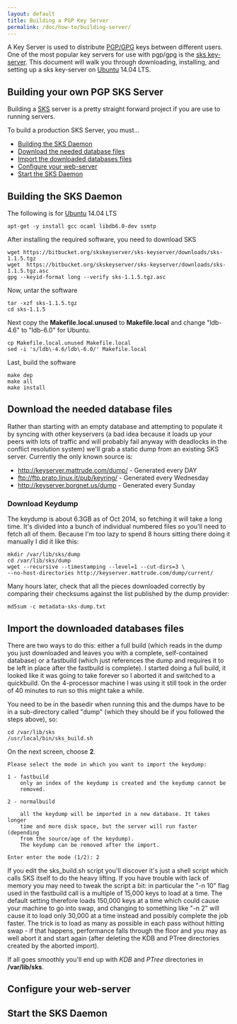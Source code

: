 ```yaml
---
layout: default
title: Building a PGP Key Server
permalink: /doc/how-to/building-server/
---
```


A Key Server is used to distribute [PGP/GPG](http://en.wikipedia.org/wiki/Pretty_Good_Privacy) keys between different users.  One of the most popular key servers for use with pgp/gpg is the [sks key-server](https://bitbucket.org/skskeyserver/sks-keyserver). This document will walk you through downloading, installing, and setting up a sks key-server on [Ubuntu](http://www.ubuntu.com/) 14.04 LTS.

## Building your own PGP SKS Server
Building a [SKS](https://bitbucket.org/skskeyserver/sks-keyserver) server is a pretty straight forward project if you are use to running servers.

To build a production SKS Server, you must...

* [Building the SKS Daemon](#building-the-sks-daemon)
* [Download the needed database files](#download-the-needed-database-files)
* [Import the downloaded databases files](#import-the-downloaded-databases-files)
* [Configure your web-server](#configure-your-web-server)
* [Start the SKS Daemon](#start-the-sks-daemon)

## Building the SKS Daemon
The following is for [Ubuntu](http://www.ubuntu.com/) 14.04 LTS

    apt-get -y install gcc ocaml libdb6.0-dev ssmtp

After installing the required software, you need to download SKS

    wget https://bitbucket.org/skskeyserver/sks-keyserver/downloads/sks-1.1.5.tgz
    wget  https://bitbucket.org/skskeyserver/sks-keyserver/downloads/sks-1.1.5.tgz.asc
    gpg --keyid-format long --verify sks-1.1.5.tgz.asc

Now, untar the software

    tar -xzf sks-1.1.5.tgz
    cd sks-1.1.5

Next copy the **Makefile.local.unused** to **Makefile.local** and change "ldb-4.6" to "ldb-6.0" for Ubuntu.

    cp Makefile.local.unused Makefile.local
    sed -i 's/ldb\-4.6/ldb\-6.0/' Makefile.local

Last, build the software

    make dep
    make all
    make install

## Download the needed database files
Rather than starting with an empty database and attempting to populate it by syncing with
other keyservers (a bad idea because it loads up your peers with lots of traffic and will probably
fail anyway with deadlocks in the conflict resolution system) we'll grab a static dump from an
existing SKS server. Currently the only known source is:

* <a href="http://keyserver.mattrude.com/dump/">http://keyserver.mattrude.com/dump/</a> - Generated every DAY
* <a href="ftp://ftp.prato.linux.it/pub/keyring/">ftp://ftp.prato.linux.it/pub/keyring/</a> - Generated every Wednesday
* <a href="http://keyserver.borgnet.us/dump">http://keyserver.borgnet.us/dump</a> - Generated every Sunday

### Download Keydump
The keydump is about 6.3GB as of Oct 2014, so fetching it will take a long time. It's
divided into a bunch of individual numbered files so you'll need to fetch all of them. Because
I'm too lazy to spend 8 hours sitting there doing it manually I did it like this:

    mkdir /var/lib/sks/dump
    cd /var/lib/sks/dump
    wget --recursive --timestamping --level=1 --cut-dirs=3 \
    --no-host-directories http://keyserver.mattrude.com/dump/current/

Many hours later, check that all the pieces downloaded correctly by comparing their checksums
against the list published by the dump provider:

    md5sum -c metadata-sks-dump.txt

## Import the downloaded databases files
There are two ways to do this: either a full build (which reads in the dump you just downloaded
and leaves you with a complete, self-contained database) or a fastbuild (which just references
the dump and requires it to be left in place after the fastbuild is complete). I started doing
a full build, it looked like it was going to take forever so I aborted it and switched to a
quickbuild. On the 4-processor machine I was using it still took in the order of 40 minutes to
run so this might take a while.

You need to be in the basedir when running this and the dumps have to be in a sub-directory
called "dump" (which they should be if you followed the steps above), so:

    cd /var/lib/sks
    /usr/local/bin/sks_build.sh

On the next screen, choose **2**.

    Please select the mode in which you want to import the keydump:

    1 - fastbuild
        only an index of the keydump is created and the keydump cannot be
        removed.

    2 - normalbuild

        all the keydump will be imported in a new database. It takes longer
        time and more disk space, but the server will run faster (depending
        from the source/age of the keydump).
        The keydump can be removed after the import.

    Enter enter the mode (1/2): 2

If you edit the sks_build.sh script you'll discover it's just a shell script which calls SKS
itself to do the heavy lifting. If you have trouble with lack of memory you may need to tweak the
script a bit: in particular the "-n 10" flag used in the fastbuild call is a multiple of 15,000
keys to load at a time. The default setting therefore loads 150,000 keys at a time which could
cause your machine to go into swap, and changing to something like "-n 2" will cause it to load
only 30,000 at a time instead and possibly complete the job faster. The trick is to load as
many as possible in each pass without hitting swap - if that happens, performance falls through
the floor and you may as well abort it and start again (after deleting the KDB and PTree
directories created by the aborted import).

If all goes smoothly you'll end up with *KDB* and *PTree* directories in **/var/lib/sks**.

## Configure your web-server

## Start the SKS Daemon
